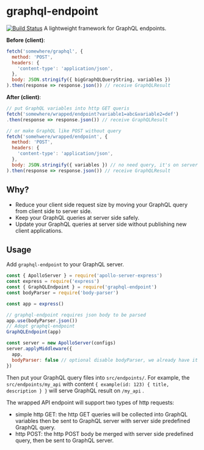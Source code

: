 # graphql-endpoint
[![Build Status](https://travis-ci.org/zordius/graphql-endpoint.svg?branch=master)](https://travis-ci.org/zordius/graphql-endpoint) A lightweight framework for GraphQL endpoints.

**Before (client)**:
```javascript
fetch('somewhere/graphql', {
  method: 'POST',
  headers: {
    'content-type': 'application/json',
  },
  body: JSON.stringify({ bigGraphQLQueryString, variables })
).then(response => response.json()) // receive GraphQLResult
```

**After (client)**:
```javascript
// put GraphQL variables into http GET queris
fetch('somewhere/wrapped/endpoint?variable1=abc&variable2=def')
.then(response => response.json()) // receive GraphQLResult

// or make GraphQL like POST without query
fetch('somehwere/wrapped/endpoint', {
  method: 'POST',
  headers: {
    'content-type': 'application/json',
  },
  body: JSON.stringify({ variables }) // no need query, it's on server side
).then(response => response.json()) // receive GraphQLResult
```

## Why?

* Reduce your client side request size by moving your GraphQL query from client side to server side.
* Keep your GraphQL queries at server side safely.
* Update your GraphQL queries at server side without publishing new client applications.

## Usage

Add `graphql-endpoint` to your GraphQL server.

```javascript
const { ApolloServer } = require('apollo-server-express')
const express = require('express')
const { GraphQLEndpoint } = require('graphql-endpoint')
const bodyParser = require('body-parser')

const app = express()

// graphql-endpoint requires json body to be parsed
app.use(bodyParser.json())
// Adopt graphql-endpoint
GraphQLEndpoint(app)

const server = new ApolloServer(configs)
server.applyMiddleware({
  app,
  bodyParser: false // optional disable bodyParser, we already have it
})
```

Then put your GraphQL query files into `src/endpoints/`. For example, the `src/endpoints/my_api` with content `{ example(id: 123) { title, description } }` will serve GraphQL result on `/my_api` .

The wrapped API endpoint will support two types of http requests:

* simple http GET: the http GET queries will be collected into GraphQL variables then be sent to GraphQL server with server side predefined GraphQL query.
* http POST: the http POST body be merged with server side predefined query, then be sent to GraphQL server.
